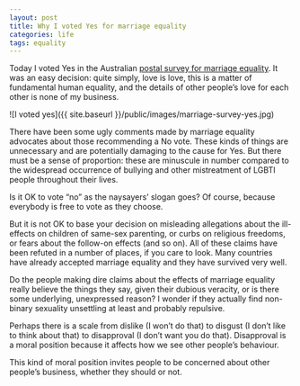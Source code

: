 ```yaml
---
layout: post
title: Why I voted Yes for marriage equality
categories: life
tags: equality
---
```


Today I voted Yes in the Australian [postal survey for marriage
equality](https://marriagesurvey.abs.gov.au/). It was an easy decision: quite simply,
love is love, this is a matter of fundamental human equality, and the details
of other people’s love for each other is none of my business.

![I voted yes]({{ site.baseurl }}/public/images/marriage-survey-yes.jpg)

There have been some ugly comments made by marriage equality advocates about those
recommending a No vote. These kinds of things are unnecessary and are potentially
damaging to the cause for Yes. But there must be a sense of proportion: these
are minuscule in number compared to the widespread occurrence of bullying
and other mistreatment of LGBTI people throughout their lives.

Is it OK to vote “no” as the naysayers’ slogan goes? Of course, because everybody
is free to vote as they choose.

But it is not OK to base your decision on misleading allegations about the ill-effects
on children of same-sex parenting, or curbs on religious freedoms, or fears about
the follow-on effects (and so on). All of these claims have been refuted in a number
of places, if you care to look. Many countries have already accepted marriage
equality and they have survived very well. 

Do the people making dire claims about the effects of marriage equality really
believe the things they say, given their dubious veracity, or is there some
underlying, unexpressed reason? I wonder if they actually find non-binary sexuality
unsettling at least and probably repulsive.

Perhaps there is a scale from dislike (I won’t do that) to disgust (I don’t
like to think about that) to disapproval (I don’t want you do that). Disapproval 
is a moral position because it affects how we see other
people’s behaviour. 

This kind of moral position invites people to be concerned about other people’s
business, whether they should or not.   
